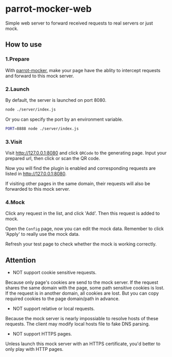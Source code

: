 # parrot-mocker-web

Simple web server to forward received requests to real servers or just mock.

## How to use

### 1.Prepare

With [parrot-mocker](https://github.com/chinesedfan/parrot-mocker), make your page have the ablity to intercept requests and forward to this mock server.

### 2.Launch

By default, the server is launched on port 8080.

```sh
node ./server/index.js
```

Or you can specify the port by an environment variable.

```sh
PORT=8888 node ./server/index.js
```

### 3.Visit

Visit http://127.0.0.1:8080 and click `QRCode` to the generating page. Input your prepared url, then click or scan the QR code.

Now you will find the plugin is enabled and corresponding requests are listed in http://127.0.0.1:8080.

If visiting other pages in the same domain, their requests will also be forwarded to this mock server.

### 4.Mock

Click any request in the list, and click 'Add'. Then this request is added to mock.

Open the `Config` page, now you can edit the mock data. Remember to click 'Apply' to really use the mock data.

Refresh your test page to check whether the mock is working correctly.

## Attention

* NOT support cookie sensitive requests.

Because only page's cookies are send to the mock server. If the request shares the same domain with the page, some path sensitive cookies is lost. If the request is in another domain, all cookies are lost. But you can copy required cookies to the page domain/path in advance.

* NOT support relative or local requests.

Because the mock server is nearly impossiable to resolve hosts of these requests. The client may modify local hosts file to fake DNS parsing.

* NOT support HTTPS pages.

Unless launch this mock server with an HTTPS certificate, you'd better to only play with HTTP pages.
